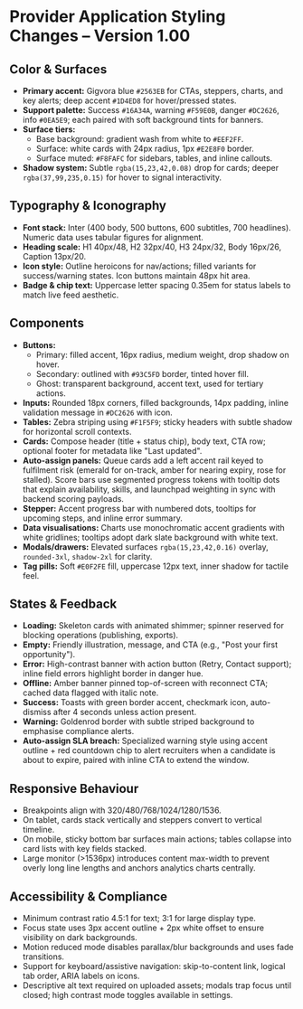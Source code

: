 # Provider Application Styling Changes – Version 1.00

## Color & Surfaces
- **Primary accent:** Gigvora blue `#2563EB` for CTAs, steppers, charts, and key alerts; deep accent `#1D4ED8` for hover/pressed states.
- **Support palette:** Success `#16A34A`, warning `#F59E0B`, danger `#DC2626`, info `#0EA5E9`; each paired with soft background tints for banners.
- **Surface tiers:**
  - Base background: gradient wash from white to `#EEF2FF`.
  - Surface: white cards with 24px radius, 1px `#E2E8F0` border.
  - Surface muted: `#F8FAFC` for sidebars, tables, and inline callouts.
- **Shadow system:** Subtle `rgba(15,23,42,0.08)` drop for cards; deeper `rgba(37,99,235,0.15)` for hover to signal interactivity.

## Typography & Iconography
- **Font stack:** Inter (400 body, 500 buttons, 600 subtitles, 700 headlines). Numeric data uses tabular figures for alignment.
- **Heading scale:** H1 40px/48, H2 32px/40, H3 24px/32, Body 16px/26, Caption 13px/20.
- **Icon style:** Outline heroicons for nav/actions; filled variants for success/warning states. Icon buttons maintain 48px hit area.
- **Badge & chip text:** Uppercase letter spacing 0.35em for status labels to match live feed aesthetic.

## Components
- **Buttons:**
  - Primary: filled accent, 16px radius, medium weight, drop shadow on hover.
  - Secondary: outlined with `#93C5FD` border, tinted hover fill.
  - Ghost: transparent background, accent text, used for tertiary actions.
- **Inputs:** Rounded 18px corners, filled backgrounds, 14px padding, inline validation message in `#DC2626` with icon.
- **Tables:** Zebra striping using `#F1F5F9`; sticky headers with subtle shadow for horizontal scroll contexts.
- **Cards:** Compose header (title + status chip), body text, CTA row; optional footer for metadata like "Last updated".
- **Auto-assign panels:** Queue cards add a left accent rail keyed to fulfilment risk (emerald for on-track, amber for nearing expiry, rose for stalled). Score bars use segmented progress tokens with tooltip dots that explain availability, skills, and launchpad weighting in sync with backend scoring payloads.
- **Stepper:** Accent progress bar with numbered dots, tooltips for upcoming steps, and inline error summary.
- **Data visualisations:** Charts use monochromatic accent gradients with white gridlines; tooltips adopt dark slate background with white text.
- **Modals/drawers:** Elevated surfaces `rgba(15,23,42,0.16)` overlay, `rounded-3xl`, `shadow-2xl` for clarity.
- **Tag pills:** Soft `#E0F2FE` fill, uppercase 12px text, inner shadow for tactile feel.

## States & Feedback
- **Loading:** Skeleton cards with animated shimmer; spinner reserved for blocking operations (publishing, exports).
- **Empty:** Friendly illustration, message, and CTA (e.g., "Post your first opportunity").
- **Error:** High-contrast banner with action button (Retry, Contact support); inline field errors highlight border in danger hue.
- **Offline:** Amber banner pinned top-of-screen with reconnect CTA; cached data flagged with italic note.
- **Success:** Toasts with green border accent, checkmark icon, auto-dismiss after 4 seconds unless action present.
- **Warning:** Goldenrod border with subtle striped background to emphasise compliance alerts.
- **Auto-assign SLA breach:** Specialized warning style using accent outline + red countdown chip to alert recruiters when a candidate is about to expire, paired with inline CTA to extend the window.

## Responsive Behaviour
- Breakpoints align with 320/480/768/1024/1280/1536.
- On tablet, cards stack vertically and steppers convert to vertical timeline.
- On mobile, sticky bottom bar surfaces main actions; tables collapse into card lists with key fields stacked.
- Large monitor (>1536px) introduces content max-width to prevent overly long line lengths and anchors analytics charts centrally.

## Accessibility & Compliance
- Minimum contrast ratio 4.5:1 for text; 3:1 for large display type.
- Focus state uses 3px accent outline + 2px white offset to ensure visibility on dark backgrounds.
- Motion reduced mode disables parallax/blur backgrounds and uses fade transitions.
- Support for keyboard/assistive navigation: skip-to-content link, logical tab order, ARIA labels on icons.
- Descriptive alt text required on uploaded assets; modals trap focus until closed; high contrast mode toggles available in settings.
